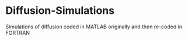 # Diffusion-Simulations
Simulations of diffusion coded in MATLAB originally and then re-coded in FORTRAN
